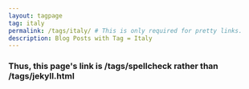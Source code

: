 ```yaml
---
layout: tagpage
tag: italy
permalink: /tags/italy/ # This is only required for pretty links.
description: Blog Posts with Tag = Italy
---
```


### Thus, this page's link is /tags/spellcheck rather than /tags/jekyll.html